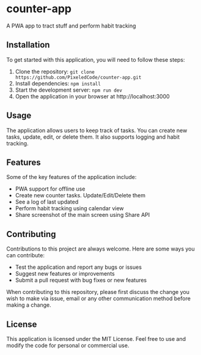 # counter-app

A PWA app to tract stuff and perform habit tracking

## Installation

To get started with this application, you will need to follow these steps:

1. Clone the repository: `git clone https://github.com/PixeledCode/counter-app.git`
2. Install dependencies: `npm install`
3. Start the development server: `npm run dev`
4. Open the application in your browser at http://localhost:3000

## Usage

The application allows users to keep track of tasks. You can create new tasks, update, edit, or delete them. It also supports logging and habit tracking.

## Features

Some of the key features of the application include:

- PWA support for offline use
- Create new counter tasks. Update/Edit/Delete them
- See a log of last updated
- Perform habit tracking using calendar view
- Share screenshot of the main screen using Share API

## Contributing

Contributions to this project are always welcome. Here are some ways you can contribute:

- Test the application and report any bugs or issues
- Suggest new features or improvements
- Submit a pull request with bug fixes or new features

When contributing to this repository, please first discuss the change you wish to make via issue, email or any other communication method before making a change.

## License

This application is licensed under the MIT License. Feel free to use and modify the code for personal or commercial use.
